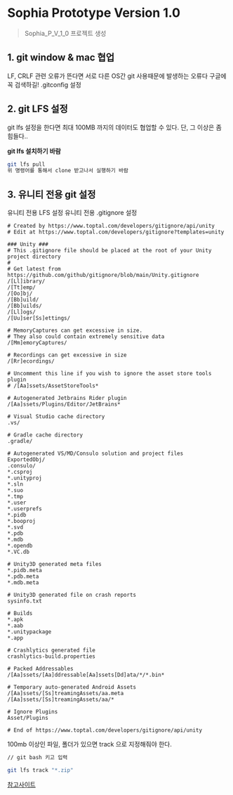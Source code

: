 # Sophia Prototype Version 1.0

> Sophia_P_V_1_0 프로젝트 생성

## 1. git window & mac 협업
LF, CRLF 관련 오류가 뜬다면
서로 다른 OS간 git 사용때문에 발생하는 오류다
구글에 꼭 검색하길!
.gitconfig 설정

## 2. git LFS 설정

git lfs 설정을 한다면 최대 100MB 까지의 데이터도 협업할 수 있다.
단, 그 이상은 좀 힘들다..

**git lfs 설치하기 바람**

```bash
git lfs pull 
위 명령어를 통해서 clone 받고나서 실행하기 바람
```

## 3. 유니티 전용 git 설정
유니티 전용 LFS 설정
유니티 전용 .gitignore 설정

```.gitignore
# Created by https://www.toptal.com/developers/gitignore/api/unity
# Edit at https://www.toptal.com/developers/gitignore?templates=unity

### Unity ###
# This .gitignore file should be placed at the root of your Unity project directory
#
# Get latest from https://github.com/github/gitignore/blob/main/Unity.gitignore
/[Ll]ibrary/
/[Tt]emp/
/[Oo]bj/
/[Bb]uild/
/[Bb]uilds/
/[Ll]ogs/
/[Uu]ser[Ss]ettings/

# MemoryCaptures can get excessive in size.
# They also could contain extremely sensitive data
/[Mm]emoryCaptures/

# Recordings can get excessive in size
/[Rr]ecordings/

# Uncomment this line if you wish to ignore the asset store tools plugin
# /[Aa]ssets/AssetStoreTools*

# Autogenerated Jetbrains Rider plugin
/[Aa]ssets/Plugins/Editor/JetBrains*

# Visual Studio cache directory
.vs/

# Gradle cache directory
.gradle/

# Autogenerated VS/MD/Consulo solution and project files
ExportedObj/
.consulo/
*.csproj
*.unityproj
*.sln
*.suo
*.tmp
*.user
*.userprefs
*.pidb
*.booproj
*.svd
*.pdb
*.mdb
*.opendb
*.VC.db

# Unity3D generated meta files
*.pidb.meta
*.pdb.meta
*.mdb.meta

# Unity3D generated file on crash reports
sysinfo.txt

# Builds
*.apk
*.aab
*.unitypackage
*.app

# Crashlytics generated file
crashlytics-build.properties

# Packed Addressables
/[Aa]ssets/[Aa]ddressable[Aa]ssets[Dd]ata/*/*.bin*

# Temporary auto-generated Android Assets
/[Aa]ssets/[Ss]treamingAssets/aa.meta
/[Aa]ssets/[Ss]treamingAssets/aa/*

# Ignore Plugins
Asset/Plugins

# End of https://www.toptal.com/developers/gitignore/api/unity
```

100mb 이상인 파일, 폴더가 있으면 track 으로 지정해줘야 한다.
```bash
// git bash 키고 입력

git lfs track "*.zip"
```

[참고사이트](https://cutemoomin.tistory.com/entry/%EC%9C%A0%EB%8B%88%ED%8B%B0-git-lfs-%EC%82%AC%EC%9A%A9%ED%95%98%EA%B8%B0)
